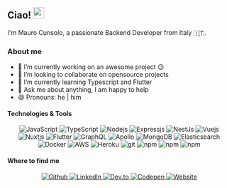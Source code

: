 ## Ciao! <img height="25px" src="https://media.giphy.com/media/hvRJCLFzcasrR4ia7z/giphy.gif">
<p>I'm Mauro Cunsolo, a passionate Backend Developer from Italy 🇮🇹.</p>

### About me
- 🔭 I’m currently working on an awesome project :wink:
- 👯 I’m looking to collaborate on opensource projects
- 🌱 I’m currently learning Typescript and Flutter
- 💬 Ask me about anything, I am happy to help
- 😄 Pronouns: he | him

#### Technologies & Tools
<div align="center">  
  <img alt="JavaScript" src="https://img.shields.io/badge/-JavaScript-F7DF1E?style=flat-square&logo=javascript&logoColor=black" />
  <img alt="TypeScript" src="https://img.shields.io/badge/-TypeScript-3178C6?style=flat-square&logo=typescript&logoColor=white" />
  <img alt="Nodejs" src="https://img.shields.io/badge/-Node.js-339933?style=flat-square&logo=node-dot-js&logoColor=white" />
<img alt="Expressjs" src="https://img.shields.io/badge/-Express.js-f5f5f5?style=flat-square&logo=node-dot-js&logoColor=black" />
  <img alt="NestJs" src="https://img.shields.io/badge/-NestJs-E0234E?style=flat-square&logo=nestjs&logoColor=white" />
  <img alt="Vuejs" src="https://img.shields.io/badge/-Vue.js-4FC08D?style=flat-square&logo=vue-dot-js&logoColor=white" />
  <img alt="Nuxtjs" src="https://img.shields.io/badge/-Nuxt.js-00C58E?style=flat-square&logo=nuxt-dot-js&logoColor=white" />
  <img alt="Flutter" src="https://img.shields.io/badge/-Flutter-02569B?style=flat-square&logo=flutter&logoColor=white" />
  <img alt="GraphQL" src="https://img.shields.io/badge/-GraphQL-E434AA?style=flat-square&logo=graphql&logoColor=white" />
  <img alt="Apollo" src="https://img.shields.io/badge/-Apollo%20GraphQL-311C87?style=flat-square&logo=apollo-graphql&logoColor=white" />
  <img alt="MongoDB" src="https://img.shields.io/badge/-MongoDB-47A248?style=flat-square&logo=mongodb&logoColor=white" />
  <img alt="Elasticsearch" src="https://img.shields.io/badge/-Elasticsearch-005571?style=flat-square&logo=elasticsearch&logoColor=white" />
  <img alt="Docker" src="https://img.shields.io/badge/-Docker-2496ED?style=flat-square&logo=docker&logoColor=white" />
  <img alt="AWS" src="https://img.shields.io/badge/-AWS-232F3E?style=flat-square&logo=amazon-aws&logoColor=white" />
  <img alt="Heroku" src="https://img.shields.io/badge/-Heroku-430098?style=flat-square&logo=heroku&logoColor=white" />
  <img alt="git" src="https://img.shields.io/badge/-Git-F05032?style=flat-square&logo=git&logoColor=white" />
  <img alt="npm" src="https://img.shields.io/badge/-NPM-CB3837?style=flat-square&logo=npm&logoColor=white" />
  <img alt="npm" src="https://img.shields.io/badge/-Visual%20Studio%20Code-007ACC?style=flat-square&logo=visual-studio-code&logoColor=white" />
  <img alt="npm" src="https://img.shields.io/badge/-Ubuntu-E95420?style=flat-square&logo=ubuntu&logoColor=white" />
</div>

#### Where to find me
<div align="center">  
  <a href="https://github.com/maku85" target="_blank">
    <img alt="Github" src="https://img.shields.io/badge/-GitHub-302f2f?style=for-the-badge&logo=github&logoColor=white" />
  </a>
  <a href="https://www.linkedin.com/in/mauro-cunsolo" target="_blank">
    <img alt="LinkedIn" src="https://img.shields.io/badge/-LinkedIn-056aae?&style=for-the-badge&logo=linkedin&logoColor=white" />
  </a>
  <a href="https://dev.to/maku85">
    <img alt="Dev.to" src="https://img.shields.io/badge/-Dev.to-000000?&style=for-the-badge&logo=dev-dot-to&logoColor=white">
  </a>
  <a href="https://codepen.io/maku85">
    <img alt="Codepen" src="https://img.shields.io/badge/-Codepen-000000?&style=for-the-badge&logo=codepen&logoColor=white">
  </a>
  <a href="https://www.maurocunsolo.com">
    <img alt="Website" src="https://img.shields.io/badge/-Website-c0372e?&style=for-the-badge&logo=website&logoColor=white">
  </a>
</div>

<!--
If you like what I do, maybe consider buying me a coffee/tea 🥺👉👈
<a href="https://www.buymeacoffee.com/maku85" target="_blank"><img src="https://cdn.buymeacoffee.com/buttons/v2/default-red.png" alt="Buy Me A Coffee" width="150" ></a>
-->
